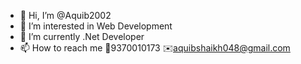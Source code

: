 - 👋 Hi, I’m @Aquib2002
- 👀 I’m interested in Web Development 
- 🌱 I’m currently  .Net Developer 
- 📫 How to reach me 📱9370010173
    ✉️aquibshaikh048@gmail.com

<!---
Aquib2002/Aquib2002 is a ✨ special ✨ repository because its `README.md` (this file) appears on your GitHub profile.
You can click the Preview link to take a look at your changes.
--->
